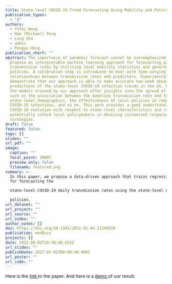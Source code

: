 ```yaml
---
title: State-level COVID-19 Trend Forecasting Using Mobility and Policy Data
publication_types:
  - "1"
authors:
  - Yifei Wang
  - Hao (Michael) Peng
  - Long Sha
  - admin
  - Pengyu Hong
publication_short: ""
abstract: The importance of pandemic forecast cannot be overemphasized. We
  propose an interpretable machine learning approach for forecasting pandemic
  transmission rates by utilizing local mobility statistics and government
  policies. A calibration step is introduced to deal with time-varying
  relationships between transmission rates and predictors. Experimental results
  demonstrate that our approach is able to make accurate two-week ahead
  predictions of the state-level COVID-19 infection trends in the US. Moreover,
  the models trained by our approach offer insights into the spread of COVID-19,
  such as the association between the baseline transmission rate and the
  state-level demographics, the effectiveness of local policies in reducing
  COVID-19 infections, and so on. This work provides a good understanding of
  COVID-19 evolution with respect to state-level characteristics and can
  potentially inform local policymakers in devising customized response
  strategies.
draft: false
featured: false
tags: []
slides: ""
url_pdf: ""
image:
  caption: ""
  focal_point: SMART
  preview_only: false
  filename: featured.png
summary: >-
  In this paper, we propose a data-driven approach that trains regression models
  for forecasting the

  state-level COVID-19 daily transmission rates using the state-level mobility data and restrictive

  policies. 
url_dataset: ""
url_project: ""
url_source: ""
url_video: ""
author_notes: []
doi: https://doi.org/10.1101/2021.01.04.21249218
publication: medRxiv
projects: []
date: 2022-08-02T20:30:46.652Z
url_slides: ""
publishDate: 2017-01-01T00:00:00.000Z
url_poster: ""
url_code: ""
---
```

Here is the [link ](https://www.medrxiv.org/content/10.1101/2021.01.04.21249218v1.full)to the paper. And here is a [demo ](https://franciscoliu.github.io/covid-19-prediction.github.io/)of our result.